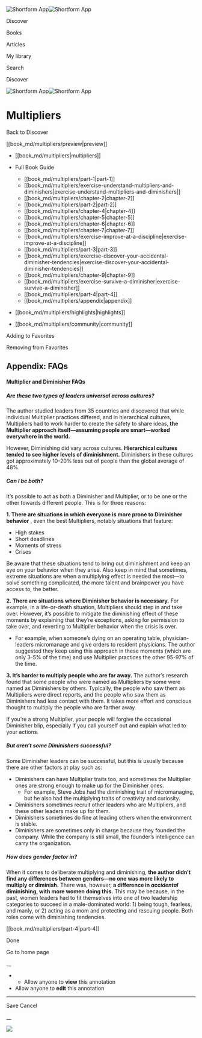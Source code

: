 ![Shortform App](/img/logo.36a2399e.svg)![Shortform App](/img/logo-dark.70c1b072.svg)

Discover

Books

Articles

My library

Search

Discover

![Shortform App](/img/logo.36a2399e.svg)![Shortform App](/img/logo-dark.70c1b072.svg)

# Multipliers

Back to Discover

[[book_md/multipliers/preview|preview]]

  * [[book_md/multipliers|multipliers]]
  * Full Book Guide

    * [[book_md/multipliers/part-1|part-1]]
    * [[book_md/multipliers/exercise-understand-multipliers-and-diminishers|exercise-understand-multipliers-and-diminishers]]
    * [[book_md/multipliers/chapter-2|chapter-2]]
    * [[book_md/multipliers/part-2|part-2]]
    * [[book_md/multipliers/chapter-4|chapter-4]]
    * [[book_md/multipliers/chapter-5|chapter-5]]
    * [[book_md/multipliers/chapter-6|chapter-6]]
    * [[book_md/multipliers/chapter-7|chapter-7]]
    * [[book_md/multipliers/exercise-improve-at-a-discipline|exercise-improve-at-a-discipline]]
    * [[book_md/multipliers/part-3|part-3]]
    * [[book_md/multipliers/exercise-discover-your-accidental-diminisher-tendencies|exercise-discover-your-accidental-diminisher-tendencies]]
    * [[book_md/multipliers/chapter-9|chapter-9]]
    * [[book_md/multipliers/exercise-survive-a-diminisher|exercise-survive-a-diminisher]]
    * [[book_md/multipliers/part-4|part-4]]
    * [[book_md/multipliers/appendix|appendix]]
  * [[book_md/multipliers/highlights|highlights]]
  * [[book_md/multipliers/community|community]]



Adding to Favorites 

Removing from Favorites 

## Appendix: FAQs

#### Multiplier and Diminisher FAQs

##### Are these two types of leaders universal across cultures?

The author studied leaders from 35 countries and discovered that while individual Multiplier practices differed, and in hierarchical cultures, Multipliers had to work harder to create the safety to share ideas, **the Multiplier approach itself—assuming people are smart—worked everywhere in the world.**

However, Diminishing did vary across cultures. **Hierarchical cultures tended to see higher levels of diminishment.** Diminishers in these cultures got approximately 10-20% less out of people than the global average of 48%.

##### Can I be both?

It’s possible to act as both a Diminisher and Multiplier, or to be one or the other towards different people. This is for three reasons:

**1\. There are situations in which everyone is more prone to Diminisher behavior** , even the best Multipliers, notably situations that feature:

  * High stakes
  * Short deadlines
  * Moments of stress
  * Crises



Be aware that these situations tend to bring out diminishment and keep an eye on your behavior when they arise. Also keep in mind that sometimes, extreme situations are when a multiplying effect is needed the most—to solve something complicated, the more talent and brainpower you have access to, the better.

**2\. There are situations where Diminisher behavior is necessary.** For example, in a life-or-death situation, Multipliers should step in and take over. However, it’s possible to mitigate the diminishing effect of these moments by explaining that they’re exceptions, asking for permission to take over, and reverting to Multiplier behavior when the crisis is over.

  * For example, when someone’s dying on an operating table, physician-leaders micromanage and give orders to resident physicians. The author suggested they keep using this approach in these moments (which are only 3-5% of the time) and use Multiplier practices the other 95-97% of the time.



**3\. It’s harder to multiply people who are far away.** The author’s research found that some people who were named as Multipliers by some were named as Diminishers by others. Typically, the people who saw them as Multipliers were direct reports, and the people who saw them as Diminishers had less contact with them. It takes more effort and conscious thought to multiply the people who are farther away.

If you’re a strong Multiplier, your people will forgive the occasional Diminisher blip, especially if you call yourself out and explain what led to your actions.

##### But aren’t some Diminishers successful?

Some Diminisher leaders can be successful, but this is usually because there are other factors at play such as:

  * Diminishers can have Multiplier traits too, and sometimes the Multiplier ones are strong enough to make up for the Diminisher ones.
    * For example, Steve Jobs had the diminishing trait of micromanaging, but he also had the multiplying traits of creativity and curiosity.
  * Diminishers sometimes recruit other leaders who are Multipliers, and these other leaders make up for them.
  * Diminishers sometimes do fine at leading others when the environment is stable.
  * Diminishers are sometimes only in charge because they founded the company. While the company is still small, the founder’s intelligence can carry the organization.



##### How does gender factor in?

When it comes to deliberate multiplying and diminishing, **the author didn’t find any differences between genders—no one was more likely to multiply or diminish.** There was, however, **a difference in _accidental_ diminishing, with more women doing this.** This may be because, in the past, women leaders had to fit themselves into one of two leadership categories to succeed in a male-dominated world: 1) being tough, fearless, and manly, or 2) acting as a mom and protecting and rescuing people. Both roles come with diminishing tendencies.

[[book_md/multipliers/part-4|part-4]]

Done

Go to home page 

__

  *   * Allow anyone to **view** this annotation
  * Allow anyone to **edit** this annotation



* * *

Save Cancel

__




![](https://bat.bing.com/action/0?ti=56018282&Ver=2&mid=a191ab67-2e42-446f-b630-cff17e8e1d88&sid=f30c5e70639211ee87d33f0876d93783&vid=f30c9700639211eeb3a75d830392c94f&vids=0&msclkid=N&pi=0&lg=en-US&sw=800&sh=600&sc=24&nwd=1&tl=Shortform%20%7C%20Multipliers&p=https%3A%2F%2Fwww.shortform.com%2Fapp%2Fbook%2Fmultipliers%2Fappendix&r=&lt=439&evt=pageLoad&sv=1&rn=212615)
